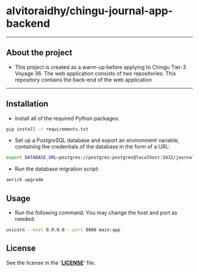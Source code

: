 <!-- markdownlint-disable MD032 MD033-->

# **alvitoraidhy/chingu-journal-app-backend**

---

## **About the project**

* This project is created as a warm-up before applying to Chingu Tier-3 Voyage 36. The web application consists of two repositories. This repository contains the back-end of the web application

---

## **Installation**

- Install all of the required Python
 packages:

```sh
pip install -r requirements.txt
```

- Set up a PostgreSQL database and export an environment variable, containing the credentials of the database in the form of a URL:

```sh
export DATABASE_URL=postgres://postgres:postgres@localhost:5432/journal-app
```

- Run the database migration script:

```sh
aerich upgrade
```

## **Usage**

- Run the following command. You may change the host and port as needed:

```sh
uvicorn --host 0.0.0.0 --port 8000 main:app
```

## **License**

See the license in the '**[LICENSE](LICENSE)**' file.

